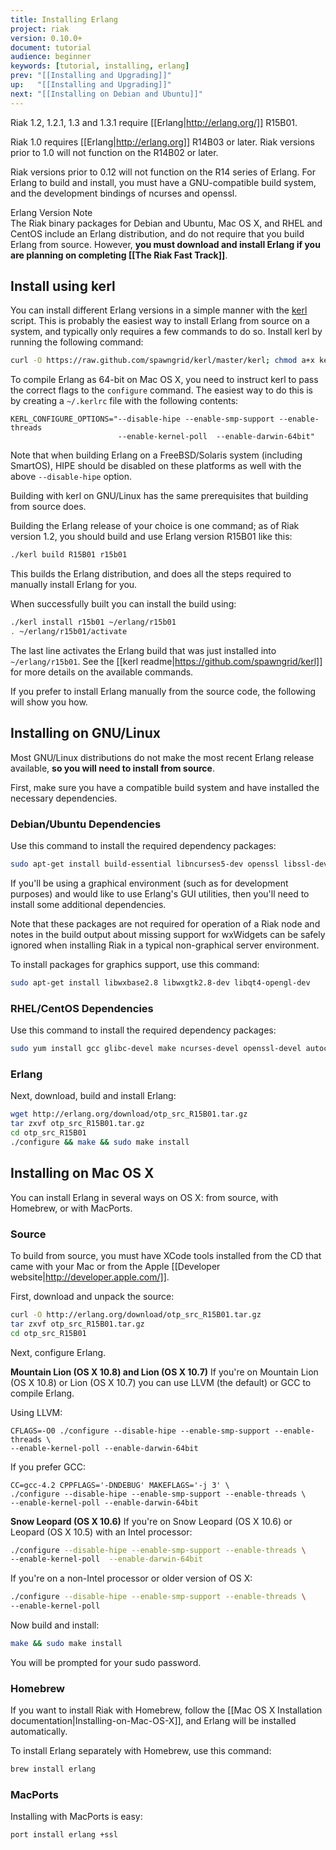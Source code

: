```yaml
---
title: Installing Erlang
project: riak
version: 0.10.0+
document: tutorial
audience: beginner
keywords: [tutorial, installing, erlang]
prev: "[[Installing and Upgrading]]"
up:   "[[Installing and Upgrading]]"
next: "[[Installing on Debian and Ubuntu]]"
---
```


Riak 1.2, 1.2.1, 1.3 and 1.3.1 require [[Erlang|http://erlang.org/]] R15B01.

Riak 1.0 requires [[Erlang|http://erlang.org]] R14B03 or later. Riak versions prior to 1.0 will not function on the R14B02 or later. 

Riak versions prior to 0.12 will not function on the R14 series of Erlang. For Erlang to build and install, you must have a GNU-compatible build system, and the development bindings of ncurses and openssl.

<div class="note">
<div class="title">Erlang Version Note</div>
The Riak binary packages for Debian and Ubuntu, Mac OS X, and RHEL and CentOS include an Erlang distribution, and do not require that you build Erlang from source. However, <strong>you must download and install Erlang if you are planning on completing [[The Riak Fast Track]]</strong>.
</div>

## Install using kerl

You can install different Erlang versions in a simple manner with the [kerl](https://github.com/spawngrid/kerl) script. This is probably the easiest way to install Erlang from source on a system, and typically only requires a few commands to do so. Install kerl by running the following command:

```bash
curl -O https://raw.github.com/spawngrid/kerl/master/kerl; chmod a+x kerl
```

To compile Erlang as 64-bit on Mac OS X, you need to instruct kerl to pass the correct flags to the `configure` command. The easiest way to do this is by creating a `~/.kerlrc` file with the following contents:

```text
KERL_CONFIGURE_OPTIONS="--disable-hipe --enable-smp-support --enable-threads
                        --enable-kernel-poll  --enable-darwin-64bit"
```

Note that when building Erlang on a FreeBSD/Solaris system (including SmartOS), HIPE should be disabled on these platforms as well with the above `--disable-hipe` option.

Building with kerl on GNU/Linux has the same prerequisites that building from source does.

Building the Erlang release of your choice is one command; as of Riak version 1.2, you should build and use Erlang version R15B01 like this:

```bash
./kerl build R15B01 r15b01
```

This builds the Erlang distribution, and does all the steps required to manually install Erlang for you.

When successfully built you can install the build using:

```bash
./kerl install r15b01 ~/erlang/r15b01
. ~/erlang/r15b01/activate
```

The last line activates the Erlang build that was just installed into `~/erlang/r15b01`. See the [[kerl readme|https://github.com/spawngrid/kerl]] for more details on the available commands.

If you prefer to install Erlang manually from the source code, the following will show you how.

## Installing on GNU/Linux

Most GNU/Linux distributions do not make the most recent Erlang release available, **so you will need to install from source**.

First, make sure you have a compatible build system and have installed the
necessary dependencies.

### Debian/Ubuntu Dependencies

Use this command to install the required dependency packages:

```bash
sudo apt-get install build-essential libncurses5-dev openssl libssl-dev fop xsltproc unixodbc-dev
```

If you'll be using a graphical environment (such as for development purposes)
and would like to use Erlang's GUI utilities, then you'll need to install
some additional dependencies.

<div class="info">Note that these packages are not required for operation
of a Riak node and notes in the build output about missing support for
wxWidgets can be safely ignored when installing Riak in a typical
non-graphical server environment.</div>

To install packages for graphics support, use this command:

```bash
sudo apt-get install libwxbase2.8 libwxgtk2.8-dev libqt4-opengl-dev 
```
  
### RHEL/CentOS Dependencies

Use this command to install the required dependency packages:

```bash
sudo yum install gcc glibc-devel make ncurses-devel openssl-devel autoconf
```

### Erlang

Next, download, build and install Erlang:

```bash
wget http://erlang.org/download/otp_src_R15B01.tar.gz
tar zxvf otp_src_R15B01.tar.gz
cd otp_src_R15B01
./configure && make && sudo make install
```

## Installing on Mac OS X
You can install Erlang in several ways on OS X: from source, with Homebrew, or with MacPorts.

### Source
To build from source, you must have XCode tools installed from the CD that came with your Mac or from the Apple [[Developer website|http://developer.apple.com/]].

First, download and unpack the source:

```bash
curl -O http://erlang.org/download/otp_src_R15B01.tar.gz
tar zxvf otp_src_R15B01.tar.gz
cd otp_src_R15B01
```

Next, configure Erlang.

**Mountain Lion (OS X 10.8) and Lion (OS X 10.7)**
If you're on Mountain Lion (OS X 10.8) or Lion (OS X 10.7) you can use LLVM (the default) or GCC to compile Erlang.

Using LLVM:

```text
CFLAGS=-O0 ./configure --disable-hipe --enable-smp-support --enable-threads \
--enable-kernel-poll --enable-darwin-64bit
```

If you prefer GCC:

```text
CC=gcc-4.2 CPPFLAGS='-DNDEBUG' MAKEFLAGS='-j 3' \
./configure --disable-hipe --enable-smp-support --enable-threads \
--enable-kernel-poll --enable-darwin-64bit
```

**Snow Leopard (OS X 10.6)**
If you're on Snow Leopard (OS X 10.6) or Leopard (OS X 10.5) with an Intel processor:

```bash
./configure --disable-hipe --enable-smp-support --enable-threads \
--enable-kernel-poll  --enable-darwin-64bit
```

If you're on a non-Intel processor or older version of OS X:

```bash
./configure --disable-hipe --enable-smp-support --enable-threads \
--enable-kernel-poll
```

Now build and install:

```bash
make && sudo make install
```

You will be prompted for your sudo password.

### Homebrew
If you want to install Riak with Homebrew, follow the [[Mac OS X Installation documentation|Installing-on-Mac-OS-X]], and Erlang will be installed automatically.

To install Erlang separately with Homebrew, use this command:

```bash
brew install erlang
```

### MacPorts
Installing with MacPorts is easy:

```bash
port install erlang +ssl
```
